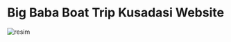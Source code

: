 # Big Baba Boat Trip Kusadasi Website

![resim](https://github.com/AenR/big-baba-trip-website/assets/40569269/515e4793-3dc9-4c32-918c-ed8621364b34)
